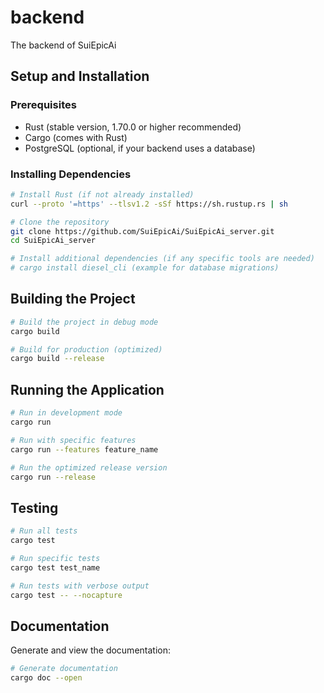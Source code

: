 # backend
The backend of SuiEpicAi

## Setup and Installation

### Prerequisites
- Rust (stable version, 1.70.0 or higher recommended)
- Cargo (comes with Rust)
- PostgreSQL (optional, if your backend uses a database)

### Installing Dependencies
```bash
# Install Rust (if not already installed)
curl --proto '=https' --tlsv1.2 -sSf https://sh.rustup.rs | sh

# Clone the repository
git clone https://github.com/SuiEpicAi/SuiEpicAi_server.git
cd SuiEpicAi_server

# Install additional dependencies (if any specific tools are needed)
# cargo install diesel_cli (example for database migrations)
```

## Building the Project
```bash
# Build the project in debug mode
cargo build

# Build for production (optimized)
cargo build --release
```

## Running the Application
```bash
# Run in development mode
cargo run

# Run with specific features
cargo run --features feature_name

# Run the optimized release version
cargo run --release
```

## Testing
```bash
# Run all tests
cargo test

# Run specific tests
cargo test test_name

# Run tests with verbose output
cargo test -- --nocapture
```

## Documentation
Generate and view the documentation:
```bash
# Generate documentation
cargo doc --open
```